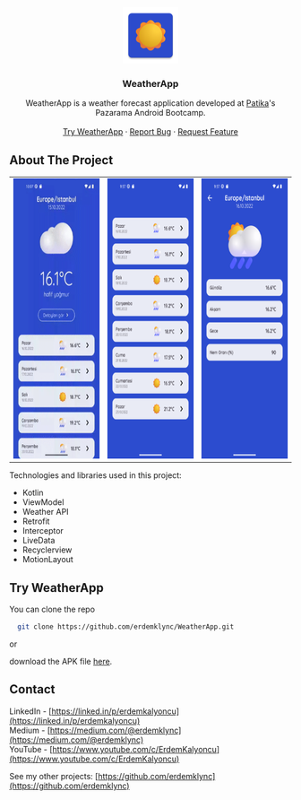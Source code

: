 <div align="center">
    <a>
        <img src="assets/logo.png" alt="Logo" width="100" height="100">
    </a>
    <h3 align="center">WeatherApp</h3>
    <p align="center">
        WeatherApp is a weather forecast application developed at <a href="patika.dev">Patika</a>'s Pazarama Android Bootcamp.
        <br />
        <br />
        <a href="#try">Try WeatherApp</a>
        ·
        <a href="https://github.com/erdemklync/WeatherApp/issues">Report Bug</a>
        ·
        <a href="https://github.com/erdemklync/WeatherApp/issues">Request Feature</a>
    </p>
</div>

## About The Project

<table align="center">
  <tr>
    <td><img src="assets/preview.gif" height="500px" /></td>
    <td><img src="assets/2.png" height="500px" /></td>
    <td><img src="assets/3.png" height="500px" /></td>
  </tr>
</table>

Technologies and libraries used in this project:
<ul>
  <li>Kotlin</li>
  <li>ViewModel</li>
  <li>Weather API</li>
  <li>Retrofit</li>
  <li>Interceptor</li>
  <li>LiveData</li>
  <li>Recyclerview</li>
  <li>MotionLayout</li>
</ul>

<span id="try"></span>
## Try WeatherApp
You can clone the repo

```sh
  git clone https://github.com/erdemklync/WeatherApp.git
```

or

download the APK file <a href="https://github.com/erdemklync/WeatherApp/releases/tag/1.0">here</a>.


## Contact

LinkedIn - [https://linked.in/p/erdemkalyoncu](https://linked.in/p/erdemkalyoncu)<br />
Medium - [https://medium.com/@erdemklync](https://medium.com/@erdemklync)<br />
YouTube - [https://www.youtube.com/c/ErdemKalyoncu](https://www.youtube.com/c/ErdemKalyoncu)<br />

See my other projects: [https://github.com/erdemklync](https://github.com/erdemklync)
